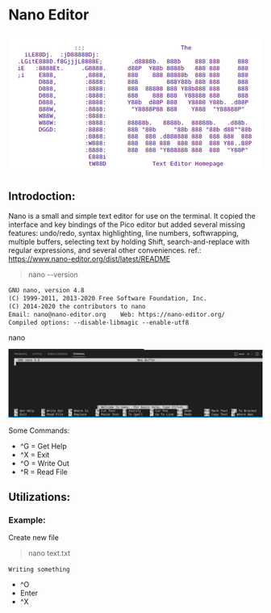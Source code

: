 # Nano Editor

![](img/2022-04-10-02-41-41.png)

## Introdoction:

Nano is a small and simple text editor for use on the terminal.
    It copied the interface and key bindings of the Pico editor but
    added several missing features: undo/redo, syntax highlighting,
    line numbers, softwrapping, multiple buffers, selecting text by
    holding Shift, search-and-replace with regular expressions, and
    several other conveniences.
    ref.: https://www.nano-editor.org/dist/latest/README

> nano --version

 ```
 GNU nano, version 4.8
 (C) 1999-2011, 2013-2020 Free Software Foundation, Inc.
 (C) 2014-2020 the contributors to nano
 Email: nano@nano-editor.org    Web: https://nano-editor.org/
 Compiled options: --disable-libmagic --enable-utf8
 ```

nano

 ![](img/2022-04-10-02-50-33.png)

Some Commands:
- ^G = Get Help
- ^X = Exit
- ^O = Write Out
- ^R = Read File 

## Utilizations:

### Example:

Create new file

> nano text.txt

`
Writing something
`

- ^O 
- Enter
- ^X


